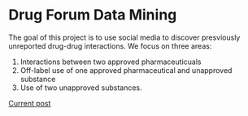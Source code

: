 # Drug Forum Data Mining

The goal of this project is to use social media to discover presviously unreported drug-drug interactions. We focus on three areas:
1. Interactions between two approved pharmaceuticuals
1. Off-label use of one approved pharmaceutical and unapproved substance
1. Use of two unapproved substances. 

[Current post](./docs/identifying-pathways.md)

